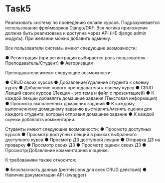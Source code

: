 # Task5

Реализовать систему по проведению онлайн курсов. Подразумевается использование
фреймворков Django/DRF. Вся логика приложения должна быть реализована и доступна
через API (НЕ django admin модуль). При желании можно добавить админку.

Все пользователи системы имеют следующие возможности:

● Регистрация (при регистрации выбирается роль пользователя -
Преподаватель/Студент)
● Авторизация

Преподаватели имеют следующие возможности:

● CRUD своих курсов
● Добавление/Удаление студента к своему курсу
● Добавление нового преподавателя к своему курсу
● CRUD Лекций своих курсов (Лекция - это тема и файл с презентацией)
● К каждой лекции добавлять домашние задания (Текстовая информация)
● Просмотр выполненных домашних заданий
● К каждому выполненному домашнему заданию выставлять/менять оценки
для каждого студента, который отправил домашнее задание
● К каждой оценки добавлять комментарии.

Студенты имеют следующие возможности:
● Просмотр доступных курсов
● Просмотр доступных лекций в рамках выбранного доступного курса
● Просмотр ДЗ доступной лекции
● Отправка ДЗ на проверку
● Просмотр своих ДЗ
● Просмотр оценок своих ДЗ
● Просмотр/Добавление комментариев к оценке.

К требованиям также относится:

● Безопасность данных (permissions для всех CRUD действий)
● Наличие документации API (swagger)
